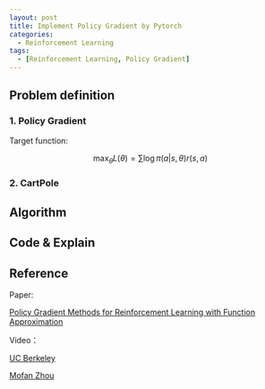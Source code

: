 ```yaml
---
layout: post
title: Implement Policy Gradient by Pytorch
categories:
  - Reinforcement Learning
tags:
  - [Reinforcement Learning, Policy Gradient]
---
```


## Problem definition

### 1. Policy Gradient

Target function:

$$ \max_\theta L(\theta)=\sum\log\pi(a\lvert s,\theta)r(s,a) $$

### 2. CartPole

## Algorithm

## Code & Explain


## Reference

Paper:

[Policy Gradient Methods for Reinforcement Learning with Function Approximation ](https://papers.nips.cc/paper/1713-policy-gradient-methods-for-reinforcement-learning-with-function-approximation.pdf)

Video：

[UC Berkeley](https://www.youtube.com/watch?v=BB-BhTn6DCM&list=PLkFD6_40KJIwTmSbCv9OVJB3YaO4sFwkX&index=8)

[Mofan Zhou](https://morvanzhou.github.io/tutorials/machine-learning/reinforcement-learning/5-1-policy-gradient-softmax1/)
